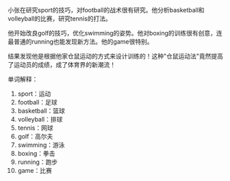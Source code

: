 小张在研究sport的技巧，对football的战术很有研究。他分析basketball和volleyball的比赛，研究tennis的打法。

他开始改良golf的技巧，优化swimming的姿势。他对boxing的训练很有创意，连最普通的running也能发现新方法。他的game很特别。

结果发现他是根据他家仓鼠运动的方式来设计训练的！这种"仓鼠运动法"竟然提高了运动员的成绩，成了体育界的新潮流！

单词解释：
1. sport：运动
2. football：足球
3. basketball：篮球
4. volleyball：排球
5. tennis：网球
6. golf：高尔夫
7. swimming：游泳
8. boxing：拳击
9. running：跑步
10. game：比赛 
